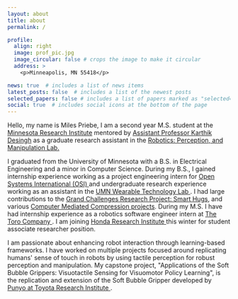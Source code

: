 ```yaml
---
layout: about
title: about
permalink: /

profile:
  align: right
  image: prof_pic.jpg
  image_circular: false # crops the image to make it circular
  address: >
    <p>Minneapolis, MN 55418</p>

news: true  # includes a list of news items
latest_posts: false  # includes a list of the newest posts
selected_papers: false # includes a list of papers marked as "selected={truse}"
social: true  # includes social icons at the bottom of the page
---
```


<!-- Write your biography here. Tell the world about yourself. Link to your favorite [subreddit](http://reddit.com). You can put a picture in, too. The code is already in, just name your picture `prof_pic.jpg` and put it in the `img/` folder.

Put your address / P.O. box / other info right below your picture. You can also disable any of these elements by editing `profile` property of the YAML header of your `_pages/about.md`. Edit `_bibliography/papers.bib` and Jekyll will render your [publications page](/al-folio/publications/) automatically.

Link to your social media connections, too. This theme is set up to use [Font Awesome icons](http://fortawesome.github.io/Font-Awesome/) and [Academicons](https://jpswalsh.github.io/academicons/), like the ones below. Add your Facebook, Twitter, LinkedIn, Google Scholar, or just disable all of them. -->
Hello, my name is Miles Priebe, I am a second year M.S. student at the <a href="https://cse.umn.edu/mnri"> Minnesota Research Institute</a> mentored by <a href="https://karthikdesingh.com/"> Assistant Professor Karthik Desingh</a> as a graduate research assistant in the <a href="https://rpm-lab.github.io/"> Robotics: Perception, and Manipulation Lab.</a> 

 I graduated from the University of Minnesota with a B.S. in Electrical Engineering and a minor in Computer Science. During my B.S., I gained internship experience working as a project engineering intern for <a href="https://www.osii.com/"> Open Systems International (OSI) </a> and undergraduate research experience working as an assistant in the  <a href="https://design.umn.edu/wearable-technology-lab"> UMN Wearable Technology Lab </a>. I had large contributions to the <a href="https://smarthugs.umn.edu/"> Grand Challenges Research Project: Smart Hugs</a>, and various <a href="https://design.umn.edu/wearable-technology-lab/research/computer-mediated-compression"> Computer Mediated Compression projects</a>. During my M.S. I have had internship experience as a robotics software engineer intern at <a href="https://www.thetorocompany.com/"> The Toro Company </a>. I am joining <a href="https://usa.honda-ri.com/"> Honda Research Institute </a> this winter for student associate researcher position.
 
 I am passionate about enhancing robot interaction through learning-based frameworks. I have worked on multiple projects focused around replicating humans' sense of touch in robots by using tactile perception for robust perception and manipulation. My capstone project, "Applications of the Soft Bubble Grippers: Visuotactile Sensing for Visuomotor Policy Learning", is the replication and extension of the Soft Bubble Gripper developed by <a href="https://punyo.tech/"> Punyo at Toyota Research Institute <a href="https://www.tri.global/"> </a>.

<!-- <a href="">   </a> -->